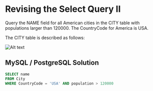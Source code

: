# Revising the Select Query II

Query the NAME field for all American cities in the CITY table with populations larger than 120000. The CountryCode for America is USA.

The CITY table is described as follows:

![Alt text](https://s3.amazonaws.com/hr-challenge-images/8137/1449729804-f21d187d0f-CITY.jpg)

## MySQL / PostgreSQL Solution
```sql
SELECT name
FROM City
WHERE CountryCode = 'USA' AND population > 120000
```